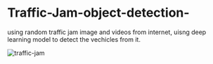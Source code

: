 # Traffic-Jam-object-detection-
using random traffic jam image and videos from internet, uisng deep learning model to detect the vechicles from it.

![traffic-jam](https://github.com/user-attachments/assets/690068d9-2ff1-4250-bf1c-7e3178734859)
